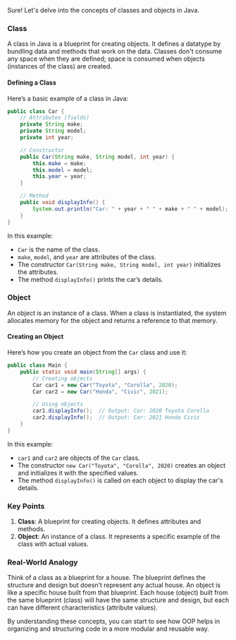 Sure! Let's delve into the concepts of classes and objects in Java.

### Class

A class in Java is a blueprint for creating objects. It defines a datatype by bundling data and methods that work on the data. Classes don't consume any space when they are defined; space is consumed when objects (instances of the class) are created.

#### Defining a Class

Here’s a basic example of a class in Java:

```java
public class Car {
    // Attributes (fields)
    private String make;
    private String model;
    private int year;

    // Constructor
    public Car(String make, String model, int year) {
        this.make = make;
        this.model = model;
        this.year = year;
    }

    // Method
    public void displayInfo() {
        System.out.println("Car: " + year + " " + make + " " + model);
    }
}
```

In this example:
- `Car` is the name of the class.
- `make`, `model`, and `year` are attributes of the class.
- The constructor `Car(String make, String model, int year)` initializes the attributes.
- The method `displayInfo()` prints the car’s details.

### Object

An object is an instance of a class. When a class is instantiated, the system allocates memory for the object and returns a reference to that memory.

#### Creating an Object

Here’s how you create an object from the `Car` class and use it:

```java
public class Main {
    public static void main(String[] args) {
        // Creating objects
        Car car1 = new Car("Toyota", "Corolla", 2020);
        Car car2 = new Car("Honda", "Civic", 2021);

        // Using objects
        car1.displayInfo();  // Output: Car: 2020 Toyota Corolla
        car2.displayInfo();  // Output: Car: 2021 Honda Civic
    }
}
```

In this example:
- `car1` and `car2` are objects of the `Car` class.
- The constructor `new Car("Toyota", "Corolla", 2020)` creates an object and initializes it with the specified values.
- The method `displayInfo()` is called on each object to display the car's details.

### Key Points

1. **Class**: A blueprint for creating objects. It defines attributes and methods.
2. **Object**: An instance of a class. It represents a specific example of the class with actual values.

### Real-World Analogy

Think of a class as a blueprint for a house. The blueprint defines the structure and design but doesn’t represent any actual house. An object is like a specific house built from that blueprint. Each house (object) built from the same blueprint (class) will have the same structure and design, but each can have different characteristics (attribute values).

By understanding these concepts, you can start to see how OOP helps in organizing and structuring code in a more modular and reusable way.